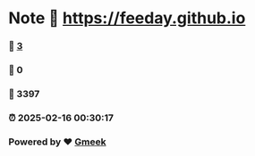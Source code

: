 # Note :link: https://feeday.github.io 
### :page_facing_up: [3](https://feeday.github.io/tag.html) 
### :speech_balloon: 0 
### :hibiscus: 3397 
### :alarm_clock: 2025-02-16 00:30:17 
### Powered by :heart: [Gmeek](https://github.com/Meekdai/Gmeek)
